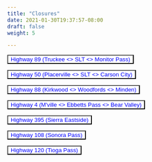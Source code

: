 ```yaml
---
title: "Closures"
date: 2021-01-30T19:37:57-08:00
draft: false
weight: 5

---
```


<style>
input {
  background-color: white;
  color: blue;
  cursor: pointer;
}

input:hover {
  text-decoration: underline;
}
</style>

<form action="https://roads.dot.ca.gov/roadscell.php" method="post" target="_blank">
<input name="roadnumber" type="hidden" value="89">
<input type="submit" value="Highway 89 (Truckee <> SLT <> Monitor Pass)" name="submit">
</form>

<form action="https://roads.dot.ca.gov/roadscell.php" method="post" target="_blank">
<input name="roadnumber" type="hidden" value="50">
<input type="submit" value="Highway 50 (Placerville <> SLT <> Carson City)" name="submit">
</form>

<form action="https://roads.dot.ca.gov/roadscell.php" method="post" target="_blank">
<input name="roadnumber" type="hidden" value="88">
<input type="submit" value="Highway 88 (Kirkwood <> Woodfords <> Minden)" name="submit">
</form>

<form action="https://roads.dot.ca.gov/roadscell.php" method="post" target="_blank">
<input name="roadnumber" type="hidden" value="4">
<input type="submit" value="Highway 4 (M'ville <> Ebbetts Pass <> Bear Valley)" name="submit">
</form>

<form action="https://roads.dot.ca.gov/roadscell.php" method="post" target="_blank">
<input name="roadnumber" type="hidden" value="395">
<input type="submit" value="Highway 395 (Sierra Eastside)" name="submit">
</form>

<form action="https://roads.dot.ca.gov/roadscell.php" method="post" target="_blank">
<input name="roadnumber" type="hidden" value="108">
<input type="submit" value="Highway 108 (Sonora Pass)" name="submit">
</form>

<form action="https://roads.dot.ca.gov/roadscell.php" method="post" target="_blank">
<input name="roadnumber" type="hidden" value="120">
<input type="submit" value="Highway 120 (Tioga Pass)" name="submit">
</form>
    

